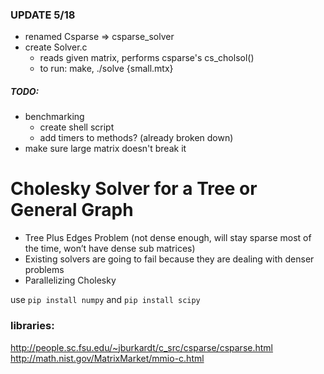 ### UPDATE 5/18
* renamed Csparse => csparse_solver
* create Solver.c
	* reads given matrix, performs csparse's cs_cholsol()
	* to run: make, ./solve {small.mtx}
##### TODO:
* benchmarking
	* create shell script
	* add timers to methods? (already broken down)
* make sure large matrix doesn't break it


# Cholesky Solver for a Tree or General Graph

- Tree Plus Edges Problem (not dense enough, will stay sparse most of the time, won’t have dense sub matrices)
- Existing solvers are going to fail because they are dealing with denser problems
- Parallelizing Cholesky

use ```pip install numpy``` and ```pip install scipy```

### libraries:
http://people.sc.fsu.edu/~jburkardt/c_src/csparse/csparse.html
http://math.nist.gov/MatrixMarket/mmio-c.html